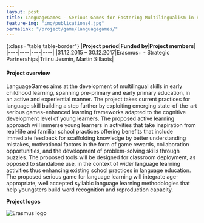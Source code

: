 ```yaml
---
layout: post
title: LanguageGames - Serious Games for Fostering Multilingualism in Early Childhood Education  
feature-img: "img/publications4.jpg"
permalink: "/project/game/languagegames/"
---
```


{:class="table table-border"}
|**Project period**|**Funded by**|**Project members**|
|----|----|----|----|
|31.12.2015 – 30.12.2017|Erasmus+ - Strategic Partnerships|Triinu Jesmin, Martin Sillaots|

#### Project overview
LanguageGames aims at the development of multilingual skills in early childhood learning, spanning pre-primary and early primary education, in an active and experiential manner. The project takes current practices for language skill building a step further by exploiting emerging state-of-the-art serious games-enhanced learning frameworks adapted to the cognitive development level of young learners. The proposed active learning approach will immerse young learners in activities that take inspiration from real-life and familiar school practices offering benefits that include immediate feedback for scaffolding knowledge by better understanding mistakes, motivational factors in the form of game rewards, collaboration opportunities, and the development of problem-solving skills through puzzles. The proposed tools will be designed for classroom deployment, as opposed to standalone use, in the context of wider language learning activities thus enhancing existing school practices in language education. The proposed serious game for language learning will integrate age-appropriate, well accepted syllabic language learning methodologies that help youngsters build word recognition and reproduction capacity.

**Project logos**
<div> 
    <img class="img-fluid-innews" src="{{ '/img/financier_logos/erasmus-plus.png' | prepend: site.baseurl }}" alt="Erasmus logo">
</div>